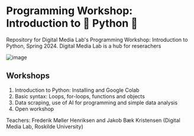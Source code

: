 # Programming Workshop: Introduction to 🐍 Python 🐍
Repository for Digital Media Lab's Programming Workshop: Introduction to Python, Spring 2024. Digital Media Lab is a hub for reserachers 

![image](https://github.com/Frederikmh90/python_workshop/assets/67645182/2b683e5b-5967-4470-99fb-7e6d6928d9fb)


## Workshops
1) Introduction to Python: Installing and Google Colab
2) Basic syntax: Loops, for-loops, functions and objects
3) Data scraping, use of AI for programming and simple data analysis
4) Open workshop

Teachers: Frederik Møller Henriksen and Jakob Bæk Kristensen
(Digital Media Lab, Roskilde University)

